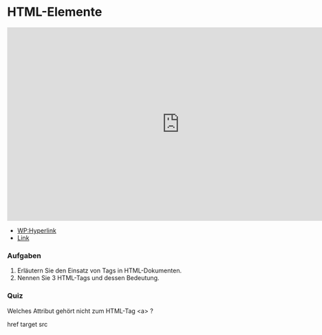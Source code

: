# HTML-Elemente

<iframe width="800" height="450" src="https://www.youtube-nocookie.com/embed/1rjhqpDHGCM?showinfo=0" frameborder="0" allowfullscreen></iframe>

* [WP:Hyperlink](https://de.wikipedia.org/wiki/Hyperlink)
* [Link](https://wiki.selfhtml.org/wiki/HTML/Textauszeichnung/a)

### Aufgaben

1. Erläutern Sie den Einsatz von Tags in HTML-Dokumenten.
2. Nennen Sie 3 HTML-Tags und dessen Bedeutung.

### Quiz

<quiz name="">
    <question>
        <p>Welches Attribut gehört nicht zum HTML-Tag &lt;a&gt; ?</p>
        <answer>href</answer>
        <answer>target</answer>
        <answer correct>src</answer>
    </question>
</quiz>



